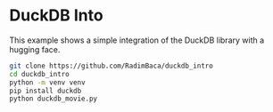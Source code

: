 # DuckDB Into

This example shows a simple integration of the DuckDB library with a hugging face. 

```bash
git clone https://github.com/RadimBaca/duckdb_intro
cd duckdb_intro
python -m venv venv
pip install duckdb
python duckdb_movie.py
```
